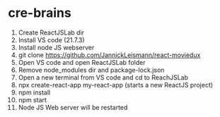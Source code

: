 # cre-brains

1.  Create ReactJSLab dir
2. Install VS code (21.7.3)
3. Install node JS webserver 
4. git clone https://github.com/JannickLeismann/react-moviedux
5. Open VS code and open ReactJSLab folder
6. Remove node_modules dir and package-lock.json
7. Open a new terminal from VS code and cd to ReachJSLab
8. npx create-react-app my-react-app (starts a new ReactJS project)
9. npm install
10. npm start
11. Node JS Web server will be restarted

